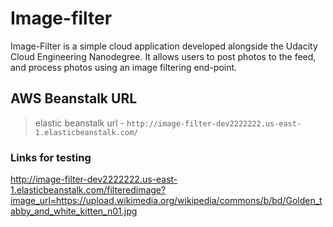 # Image-filter

Image-Filter is a simple cloud application developed alongside the Udacity Cloud Engineering Nanodegree. It allows users to post photos to the feed, and process photos using an image filtering end-point.

## AWS Beanstalk URL

> elastic beanstalk url - `http://image-filter-dev2222222.us-east-1.elasticbeanstalk.com/`

### Links for testing

<http://image-filter-dev2222222.us-east-1.elasticbeanstalk.com/filteredimage?image_url=https://upload.wikimedia.org/wikipedia/commons/b/bd/Golden_tabby_and_white_kitten_n01.jpg>

